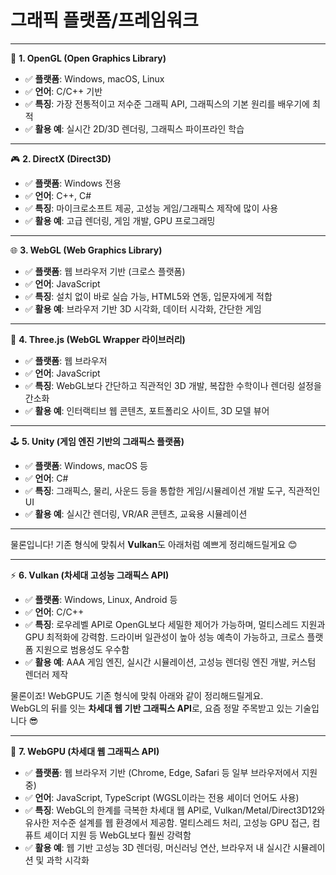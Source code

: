 # **그래픽 플랫폼/프레임워크** 

---

🧱 **1. OpenGL (Open Graphics Library)**  
- ✅ **플랫폼**: Windows, macOS, Linux  
- ✅ **언어**: C/C++ 기반  
- ✅ **특징**: 가장 전통적이고 저수준 그래픽 API, 그래픽스의 기본 원리를 배우기에 최적  
- ✅ **활용 예**: 실시간 2D/3D 렌더링, 그래픽스 파이프라인 학습  

---

🎮 **2. DirectX (Direct3D)**  
- ✅ **플랫폼**: Windows 전용  
- ✅ **언어**: C++, C#  
- ✅ **특징**: 마이크로소프트 제공, 고성능 게임/그래픽스 제작에 많이 사용  
- ✅ **활용 예**: 고급 렌더링, 게임 개발, GPU 프로그래밍  

---

🌐 **3. WebGL (Web Graphics Library)**  
- ✅ **플랫폼**: 웹 브라우저 기반 (크로스 플랫폼)  
- ✅ **언어**: JavaScript  
- ✅ **특징**: 설치 없이 바로 실습 가능, HTML5와 연동, 입문자에게 적합  
- ✅ **활용 예**: 브라우저 기반 3D 시각화, 데이터 시각화, 간단한 게임  

---

🚀 **4. Three.js (WebGL Wrapper 라이브러리)**  
- ✅ **플랫폼**: 웹 브라우저  
- ✅ **언어**: JavaScript  
- ✅ **특징**: WebGL보다 간단하고 직관적인 3D 개발, 복잡한 수학이나 렌더링 설정을 간소화  
- ✅ **활용 예**: 인터랙티브 웹 콘텐츠, 포트폴리오 사이트, 3D 모델 뷰어  

---

🕹️ **5. Unity (게임 엔진 기반의 그래픽스 플랫폼)**  
- ✅ **플랫폼**: Windows, macOS 등  
- ✅ **언어**: C#  
- ✅ **특징**: 그래픽스, 물리, 사운드 등을 통합한 게임/시뮬레이션 개발 도구, 직관적인 UI  
- ✅ **활용 예**: 실시간 렌더링, VR/AR 콘텐츠, 교육용 시뮬레이션  

---
물론입니다! 기존 형식에 맞춰서 **Vulkan**도 아래처럼 예쁘게 정리해드릴게요 😊

---

⚡ **6. Vulkan (차세대 고성능 그래픽스 API)**  
- ✅ **플랫폼**: Windows, Linux, Android 등  
- ✅ **언어**: C/C++  
- ✅ **특징**: 로우레벨 API로 OpenGL보다 세밀한 제어가 가능하며, 멀티스레드 지원과 GPU 최적화에 강력함. 드라이버 일관성이 높아 성능 예측이 가능하고, 크로스 플랫폼 지원으로 범용성도 우수함  
- ✅ **활용 예**: AAA 게임 엔진, 실시간 시뮬레이션, 고성능 렌더링 엔진 개발, 커스텀 렌더러 제작

 물론이죠! WebGPU도 기존 형식에 맞춰 아래와 같이 정리해드릴게요.  
WebGL의 뒤를 잇는 **차세대 웹 기반 그래픽스 API**로, 요즘 정말 주목받고 있는 기술입니다 😎

---

🌟 **7. WebGPU (차세대 웹 그래픽스 API)**  
- ✅ **플랫폼**: 웹 브라우저 기반 (Chrome, Edge, Safari 등 일부 브라우저에서 지원 중)  
- ✅ **언어**: JavaScript, TypeScript (WGSL이라는 전용 셰이더 언어도 사용)  
- ✅ **특징**: WebGL의 한계를 극복한 차세대 웹 API로, Vulkan/Metal/Direct3D12와 유사한 저수준 설계를 웹 환경에서 제공함. 멀티스레드 처리, 고성능 GPU 접근, 컴퓨트 셰이더 지원 등 WebGL보다 훨씬 강력함  
- ✅ **활용 예**: 웹 기반 고성능 3D 렌더링, 머신러닝 연산, 브라우저 내 실시간 시뮬레이션 및 과학 시각화  

